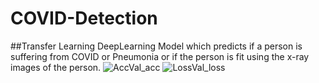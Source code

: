 # COVID-Detection
   
   ##Transfer Learning DeepLearning Model which predicts if a person is suffering from COVID or Pneumonia or if the person is fit using the x-ray images of the person.
![AccVal_acc](https://user-images.githubusercontent.com/63781208/119104230-e3232700-b9d0-11eb-8a93-c675ecceb0a9.png)
![LossVal_loss](https://user-images.githubusercontent.com/63781208/119104191-d6063800-b9d0-11eb-96dd-9f0e1035b969.png)
